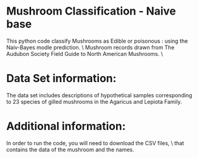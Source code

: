 # Mushroom Classification - Naive base

This python code classify Mushrooms as Edible or poisonous : using the Naiv-Bayes modle prediction. \ 
Mushroom records drawn from The Audubon Society Field Guide to North American Mushrooms. \ 

# Data Set information: 
The data set includes descriptions of hypothetical samples corresponding to 23 species of gilled mushrooms in the Agaricus and Lepiota Family.

# Additional information:
In order to run the code, you will need to download the CSV files, \ that contains the data of the mushroom and the names. 